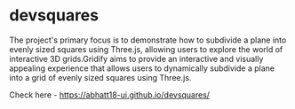# devsquares
The project's primary focus is to demonstrate how to subdivide a plane into evenly sized squares using Three.js, allowing users to explore the world of interactive 3D grids.Gridify aims to provide an interactive and visually appealing experience that allows users to dynamically subdivide a plane into a grid of evenly sized squares using Three.js. 

Check here - https://abhatt18-ui.github.io/devsquares/
